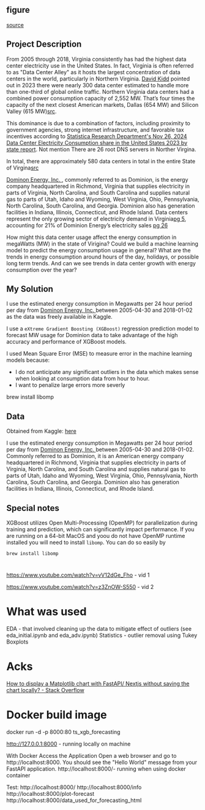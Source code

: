 ## figure

[source](https://www.visualcapitalist.com/mapped-data-center-electricity-consumption-by-state/)

## Project Description

From 2005 through 2018, Virginia consistently has had the highest data center electricity use in the United States. In fact, Virginia is often referred to as "Data Center Alley" as it hosts the largest concentration of data centers in the world, particularly in Northern Virginia. [David Kidd](https://www.governing.com/infrastructure/the-data-center-capital-of-the-world-is-in-virginia) pointed out in 2023 there were nearly 300 data center estimated to handle more than one-third of global online traffic. Northern Virginia data centers had a combined power consumption capacity of 2,552 MW. That’s four times the capacity of the next closest American markets, Dallas (654 MW) and Silicon Valley (615 MW)[src](https://www.visualcapitalist.com/cp/top-data-center-markets/).

This dominance is due to a combination of factors, including proximity to government agencies, strong internet infrastructure, and favorable tax incentives according to [Statistica Research Department's Nov 26, 2024 Data Center Electricity Consumption share in the United States 2023 by state report](https://www.statista.com/statistics/1537743/us-data-center-electricity-use-share-by-state/). Not mention There are 26 root DNS servers in Norther Virgina.

In total, there are approximately 580 data centers in total in the entire State of Virgina[src](https://www.datacentermap.com/usa/virginia/)

[Dominon Energy, Inc. ](https://en.wikipedia.org/wiki/Dominion_Energy), commonly referred to as Dominion, is the energy company headquartered in Richmond, Virginia that supplies electricity in parts of Virginia, North Carolina, and South Carolina and supplies natural gas to parts of Utah, Idaho and Wyoming, West Virginia, Ohio, Pennsylvania, North Carolina, South Carolina, and Georgia. Dominion also has generation facilities in Indiana, Illinois, Connecticut, and Rhode Island. Data centers represent the only growing sector of electricity demand in Virginia[pg 5](https://rga.lis.virginia.gov/Published/2021/SD17/PDF), accounting for 21% of Dominion Energy’s electricity sales [pg 26](https://s2.q4cdn.com/510812146/files/doc_financials/2022/q4/2023-02-08-DE-IR-4Q-2022-earnings-call-slides-vTC-Final.pdf)

How might this data center usage affect the energy consumption in megaWatts (MW) in the state of Virigina? Could we build a machine learning model to predict the energy consumption usage in general? What are the trends in energy consumption around hours of the day, holidays, or possible long term trends. And can we see trends in data center growth with energy consumption over the year?

## My Solution

I use the estimated energy consumption in Megawatts per 24 hour period per day from [Dominon Energy, Inc. ](https://en.wikipedia.org/wiki/Dominion_Energy) between 2005-04-30 and 2018-01-02 as the data was freely available in Kaggle.

I use a `eXtreme Gradient Boosting (XGBoost)` regression prediction model to forecast MW usage for Dominion data to take advantage of the high accuracy and performance of XGBoost models.

I used Mean Square Error (MSE) to measure error in the machine learning models because:

- I do not anticipate any significant outliers in the data which makes sense when looking at consumption data from hour to hour.
- I want to penalize large errors more severly

brew install libomp

## Data

Obtained from Kaggle: [here](https://www.kaggle.com/datasets/robikscube/hourly-energy-consumption?resource=download&select=DOM_hourly.csv)

I use the estimated energy consumption in Megawatts per 24 hour period per day from [Dominon Energy, Inc. ](https://en.wikipedia.org/wiki/Dominion_Energy) between 2005-04-30 and 2018-01-02. Commonly referred to as Dominion, it is an American energy company headquartered in Richmond, Virginia that supplies electricity in parts of Virginia, North Carolina, and South Carolina and supplies natural gas to parts of Utah, Idaho and Wyoming, West Virginia, Ohio, Pennsylvania, North Carolina, South Carolina, and Georgia. Dominion also has generation facilities in Indiana, Illinois, Connecticut, and Rhode Island.

## Special notes

XGBoost utilizes Open Multi-Processing (OpenMP) for parallelization during training and prediction, which can significantly impact performance. If you are running on a 64-bit MacOS and yoou do not have OpenMP runtime installed you will need to install `libomp`. You can do so easily by

```bash
brew install libomp
```

#

https://www.youtube.com/watch?v=vV12dGe_Fho - vid 1

https://www.youtube.com/watch?v=z3ZnOW-S550 - vid 2

# What was used

EDA - that involved cleaning up the data to mitigate effect of outliers (see eda_initial.ipynb and eda_adv.ipynb)
Statistics - outlier removal using Tukey Boxplots

# Acks

[How to display a Matplotlib chart with FastAPI/ Nextjs without saving the chart locally? - Stack Overflow](https://stackoverflow.com/questions/73754664/how-to-display-a-matplotlib-chart-with-fastapi-nextjs-without-saving-the-chart)

# Docker build image

docker run -d -p 8000:80 ts_xgb_forecasting

http://127.0.0.1:8000 - running locally on machine

With Docker
Access the Application
Open a web browser and go to http://localhost:8000. You should see the "Hello World" message from your FastAPI application.
http://localhost:8000/- running when using docker container

Test:
http://localhost:8000/
http://localhost:8000/info
http://localhost:8000/plot-forecast
http://localhost:8000/data_used_for_forecasting_html
